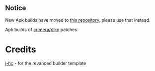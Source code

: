 ## Notice

New Apk builds have moved to [this repository](https://github.com/crimera/twitter-apk), please use that instead.

Apk builds of [crimera/piko](https://github.com/crimera/piko) patches

# Credits
[j-hc](https://github.com/j-hc) - for the revanced builder template
